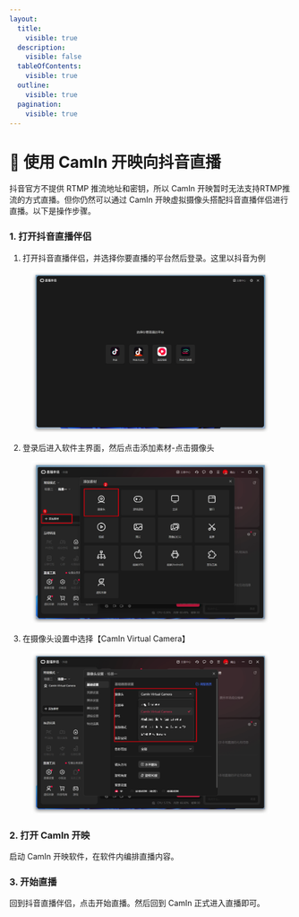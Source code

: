 ```yaml
---
layout:
  title:
    visible: true
  description:
    visible: false
  tableOfContents:
    visible: true
  outline:
    visible: true
  pagination:
    visible: true
---
```


# 🎵 使用 CamIn 开映向抖音直播

抖音官方不提供 RTMP 推流地址和密钥，所以 CamIn 开映暂时无法支持RTMP推流的方式直播。但你仍然可以通过 CamIn 开映虚拟摄像头搭配抖音直播伴侣进行直播。以下是操作步骤。

### 1. 打开抖音直播伴侣

1. 打开抖音直播伴侣，并选择你要直播的平台然后登录。这里以抖音为例

<figure><img src="../../.gitbook/assets/image (53).png" alt="step 1" width="563"><figcaption></figcaption></figure>

2. 登录后进入软件主界面，然后点击添加素材-点击摄像头

<figure><img src="../../.gitbook/assets/image (54).png" alt="step 2" width="563"><figcaption></figcaption></figure>

3. 在摄像头设置中选择【CamIn Virtual Camera】

<figure><img src="../../.gitbook/assets/image (55).png" alt="step 3" width="563"><figcaption></figcaption></figure>

### 2. 打开 CamIn 开映

启动 CamIn 开映软件，在软件内编排直播内容。

### 3. 开始直播

回到抖音直播伴侣，点击开始直播。然后回到 CamIn 正式进入直播即可。
